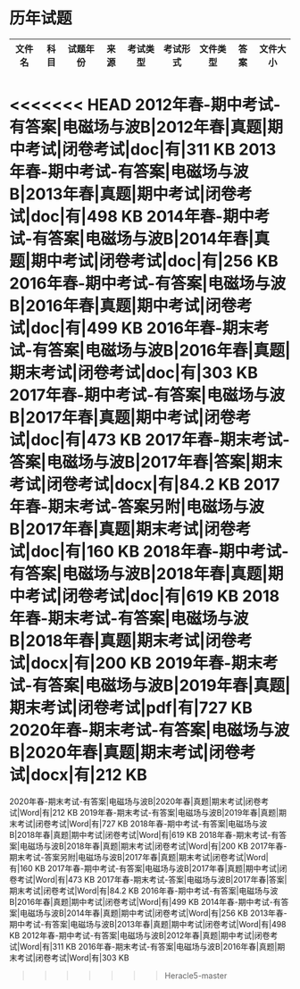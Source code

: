 # 历年试题

文件名|科目|试题年份|来源|考试类型|考试形式|文件类型|答案|文件大小
---|---|---|---|---|---|---|---|---
<<<<<<< HEAD
2012年春-期中考试-有答案|电磁场与波B|2012年春|真题|期中考试|闭卷考试|doc|有|311 KB
2013年春-期中考试-有答案|电磁场与波B|2013年春|真题|期中考试|闭卷考试|doc|有|498 KB
2014年春-期中考试-有答案|电磁场与波B|2014年春|真题|期中考试|闭卷考试|doc|有|256 KB
2016年春-期中考试-有答案|电磁场与波B|2016年春|真题|期中考试|闭卷考试|doc|有|499 KB
2016年春-期末考试-有答案|电磁场与波B|2016年春|真题|期末考试|闭卷考试|doc|有|303 KB
2017年春-期中考试-有答案|电磁场与波B|2017年春|真题|期中考试|闭卷考试|doc|有|473 KB
2017年春-期末考试-答案|电磁场与波B|2017年春|答案|期末考试|闭卷考试|docx|有|84.2 KB
2017年春-期末考试-答案另附|电磁场与波B|2017年春|真题|期末考试|闭卷考试|doc|有|160 KB
2018年春-期中考试-有答案|电磁场与波B|2018年春|真题|期中考试|闭卷考试|doc|有|619 KB
2018年春-期末考试-有答案|电磁场与波B|2018年春|真题|期末考试|闭卷考试|docx|有|200 KB
2019年春-期末考试-有答案|电磁场与波B|2019年春|真题|期末考试|闭卷考试|pdf|有|727 KB
2020年春-期末考试-有答案|电磁场与波B|2020年春|真题|期末考试|闭卷考试|docx|有|212 KB
=======
2020年春-期末考试-有答案|电磁场与波B|2020年春|真题|期末考试|闭卷考试|Word|有|212 KB
2019年春-期末考试-有答案|电磁场与波B|2019年春|真题|期末考试|闭卷考试|Word|有|727 KB
2018年春-期中考试-有答案|电磁场与波B|2018年春|真题|期中考试|闭卷考试|Word|有|619 KB
2018年春-期末考试-有答案|电磁场与波B|2018年春|真题|期末考试|闭卷考试|Word|有|200 KB
2017年春-期末考试-答案另附|电磁场与波B|2017年春|真题|期末考试|闭卷考试|Word|有|160 KB
2017年春-期中考试-有答案|电磁场与波B|2017年春|真题|期中考试|闭卷考试|Word|有|473 KB
2017年春-期末考试-答案|电磁场与波B|2017年春|答案|期末考试|闭卷考试|Word|有|84.2 KB
2016年春-期中考试-有答案|电磁场与波B|2016年春|真题|期中考试|闭卷考试|Word|有|499 KB
2014年春-期中考试-有答案|电磁场与波B|2014年春|真题|期中考试|闭卷考试|Word|有|256 KB
2013年春-期中考试-有答案|电磁场与波B|2013年春|真题|期中考试|闭卷考试|Word|有|498 KB
2012年春-期中考试-有答案|电磁场与波B|2012年春|真题|期中考试|闭卷考试|Word|有|311 KB
2016年春-期末考试-有答案|电磁场与波B|2016年春|真题|期末考试|闭卷考试|Word|有|303 KB
>>>>>>> Heracle5-master
